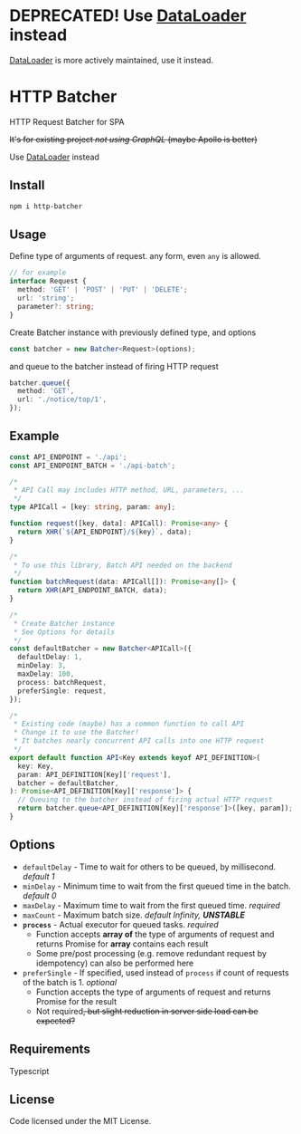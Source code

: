 # DEPRECATED! Use [DataLoader](https://www.npmjs.com/package/dataloader) instead

[DataLoader](https://www.npmjs.com/package/dataloader) is more actively maintained, use it instead.

# HTTP Batcher

HTTP Request Batcher for SPA

~~It's for existing project _not using GraphQL_ (maybe Apollo is better)~~

Use [DataLoader](https://www.npmjs.com/package/dataloader) instead

## Install

```bash
npm i http-batcher
```

## Usage

Define type of arguments of request. any form, even `any` is allowed.

```typescript
// for example
interface Request {
  method: 'GET' | 'POST' | 'PUT' | 'DELETE';
  url: 'string';
  parameter?: string;
}
```

Create Batcher instance with previously defined type, and options

```typescript
const batcher = new Batcher<Request>(options);
```

and queue to the batcher instead of firing HTTP request

```typescript
batcher.queue({
  method: 'GET',
  url: './notice/top/1',
});
```

## Example

```typescript
const API_ENDPOINT = './api';
const API_ENDPOINT_BATCH = './api-batch';

/*
 * API Call may includes HTTP method, URL, parameters, ...
 */
type APICall = [key: string, param: any];

function request([key, data]: APICall): Promise<any> {
  return XHR(`${API_ENDPOINT}/${key}`, data);
}

/*
 * To use this library, Batch API needed on the backend
 */
function batchRequest(data: APICall[]): Promise<any[]> {
  return XHR(API_ENDPOINT_BATCH, data);
}

/*
 * Create Batcher instance
 * See Options for details
 */
const defaultBatcher = new Batcher<APICall>({
  defaultDelay: 1,
  minDelay: 3,
  maxDelay: 100,
  process: batchRequest,
  preferSingle: request,
});

/*
 * Existing code (maybe) has a common function to call API
 * Change it to use the Batcher!
 * It batches nearly concurrent API calls into one HTTP request
 */
export default function API<Key extends keyof API_DEFINITION>(
  key: Key,
  param: API_DEFINITION[Key]['request'],
  batcher = defaultBatcher,
): Promise<API_DEFINITION[Key]['response']> {
  // Queuing to the batcher instead of firing actual HTTP request
  return batcher.queue<API_DEFINITION[Key]['response']>([key, param]);
}
```

## Options

- `defaultDelay` - Time to wait for others to be queued, by millisecond. _default 1_
- `minDelay` - Minimum time to wait from the first queued time in the batch. _default 0_
- `maxDelay` - Maximum time to wait from the first queued time. _required_
- `maxCount` - Maximum batch size. _default Infinity, **UNSTABLE**_
- **`process`** - Actual executor for queued tasks. _required_
  - Function accepts **array of** the type of arguments of request and returns Promise for **array** contains each result
  - Some pre/post processing (e.g. remove redundant request by idempotency) can also be performed here
- `preferSingle` - If specified, used instead of `process` if count of requests of the batch is 1. _optional_
  - Function accepts the type of arguments of request and returns Promise for the result
  - Not required~~, but slight reduction in server side load can be expected?~~

## Requirements

Typescript

## License

Code licensed under the MIT License.
